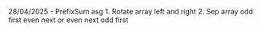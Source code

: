 28/04/2025 - PrefixSum asg
        1. Rotate array left and right 2. Sep array odd first even next or even next odd first 